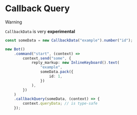 # Callback Query

> [!WARNING]
> `CallbackData` is very **experimental**

```ts
const someData = new CallbackData("example").number("id");

new Bot()
    .command("start", (context) =>
        context.send("some", {
            reply_markup: new InlineKeyboard().text(
                "example",
                someData.pack({
                    id: 1,
                })
            ),
        })
    )
    .callbackQuery(someData, (context) => {
        context.queryData; // is type-safe
    });
```
